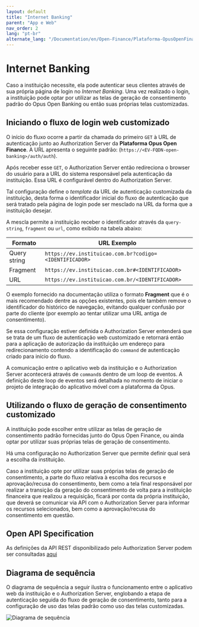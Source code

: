 ```yaml
---
layout: default
title: "Internet Banking"
parent: "App e Web"
nav_order: 2
lang: "pt-br"
alternate_lang: "/Documentation/en/Open-Finance/Plataforma-OpusOpenFinance/Integração/Jornada-de-Ux/consentimento/web2as/OOF-Internet-Banking/"
---
```


# Internet Banking

Caso a instituição necessite, ela pode autenticar seus clientes através de sua própria página de login no *Internet Banking*. Uma vez realizado o login, a instituição pode optar por utilizar as telas de geração de consentimento padrão do Opus Open Banking ou então suas próprias telas customizadas.

## Iniciando o fluxo de login web customizado

O início do fluxo ocorre a partir da chamada do primeiro `GET` à URL de autenticação junto ao Authorization Server da **Plataforma Opus Open Finance**. A URL apresenta o seguinte padrão: (`https://<EV-FQDN-open-banking>/auth/auth`).

Após receber esse `GET`, o Authorization Server então redireciona o browser do usuário para a URL do sistema responsável pela autenticação da instituição. Essa URL é configurável dentro do Authorization Server.

Tal configuração define o *template* da URL de autenticação customizada da instituição, desta forma o identificador inicial do fluxo de autenticação que será tratado pela página de login pode ser mesclado na URL da forma que a instituição desejar.

A mescla permite a instituição receber o identificador através da `query-string`, `fragment` ou `url`, como exibido na tabela abaixo:

| Formato      | URL Exemplo                                            |
| ------------ | ------------------------------------------------------ |
| Query string | `https://ev.instituicao.com.br?codigo=<IDENTIFICADOR>` |
| Fragment     | `https://ev.instituicao.com.br#<IDENTIFICADOR>`        |
| URL          | `https://ev.instituicao.com.br/<IDENTIFICADOR>`        |

 O exemplo fornecido na documentação utiliza o formato **Fragment** que é o mais recomendado dentre as opções existentes, pois ele também remove o identificador do histórico de navegação, evitando qualquer confusão por parte do cliente (por exemplo ao tentar utilizar uma URL antiga de consentimento).

Se essa configuração estiver definida o Authorization Server entenderá que se trata de um fluxo de autenticação web customizado e retornará então para a aplicação de autorização da instituição um endereço para redirecionamento contendo a identificação do `command` de autenticação criado para início do fluxo.

A comunicação entre o aplicativo web da instituição e o Authorization Server acontecerá através de `command`s dentro de um loop de eventos. A definição deste loop de eventos será detalhada no momento de iniciar o projeto de integração do aplicativo móvel com a plataforma da Opus.

## Utilizando o fluxo de geração de consentimento customizado

A instituição pode escolher entre utilizar as telas de geração de consentimento padrão fornecidas junto do Opus Open Finance, ou ainda optar por utilizar suas próprias telas de geração de consentimento.

Há uma configuração no Authorization Server que permite definir qual será a escolha da instituição.

Caso a instituição opte por utilizar suas próprias telas de geração de consentimento, a parte do fluxo relativa à escolha dos recursos e aprovação/recusa do consentimento, bem como a tela final responsável por realizar a transição da geração do consentimento de volta para a instituição financeira que realizou a requisição, ficará por conta da própria instituição, que deverá se comunicar via API com o Authorization Server para informar os recursos selecionados, bem como a aprovação/recusa do consentimento em questão.

## Open API Specification

As definições da API REST disponibilizado pelo Authorization Server podem ser consultadas [aqui][API-Mobile]


## Diagrama de sequência

O diagrama de sequência a seguir ilustra o funcionamento entre o aplicativo web da instituição e o Authorization Server, englobando a etapa de autenticação seguida do fluxo de geração de consentimento, tanto para a configuração de uso das telas padrão como uso das
telas customizadas.

![Diagrama de sequência](images/sequencia-web2as.svg)

[API-Mobile]: ../../../../../../../swagger-ui/index.html?api=Mobile
